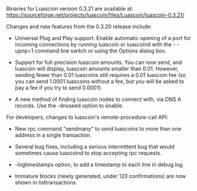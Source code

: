 Binaries for Luascoin version 0.3.21 are available at:
  https://sourceforge.net/projects/luascoin/files/Luascoin/luascoin-0.3.21/

Changes and new features from the 0.3.20 release include:

* Universal Plug and Play support.  Enable automatic opening of a port for incoming connections by running luascoin or luascoind with the - -upnp=1 command line switch or using the Options dialog box.

* Support for full-precision luascoin amounts.  You can now send, and luascoin will display, luascoin amounts smaller than 0.01.  However, sending fewer than 0.01 luascoins still requires a 0.01 luascoin fee (so you can send 1.0001 luascoins without a fee, but you will be asked to pay a fee if you try to send 0.0001).

* A new method of finding luascoin nodes to connect with, via DNS A records. Use the -dnsseed option to enable.

For developers, changes to luascoin's remote-procedure-call API:

* New rpc command "sendmany" to send luascoins to more than one address in a single transaction.

* Several bug fixes, including a serious intermittent bug that would sometimes cause luascoind to stop accepting rpc requests. 

* -logtimestamps option, to add a timestamp to each line in debug.log.

* Immature blocks (newly generated, under 120 confirmations) are now shown in listtransactions.
